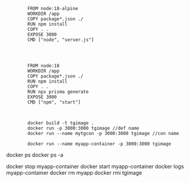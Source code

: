            FROM node:18-alpine
            WORKDIR /app
            COPY package*.json ./
            RUN npm install
            COPY . .
            EXPOSE 3000
            CMD ["node", "server.js"]




            FROM node:18
            WORKDIR /app
            COPY package*.json ./
            RUN npm install
            COPY . .
            RUN npx prisma generate
            EXPOSE 3000
            CMD ["npm", "start"]


            
            docker build -t tgimage .
            docker run -p 3000:3000 tgimage //def name
            docker run --name mytgcon -p 3000:3000 tgimage //con name
            
            docker run --name myapp-container -p 3000:3000 tgimage




docker ps
docker ps -a



docker stop myapp-container
docker start myapp-container
docker logs myapp-container
docker rm myapp
docker rmi tgimage
